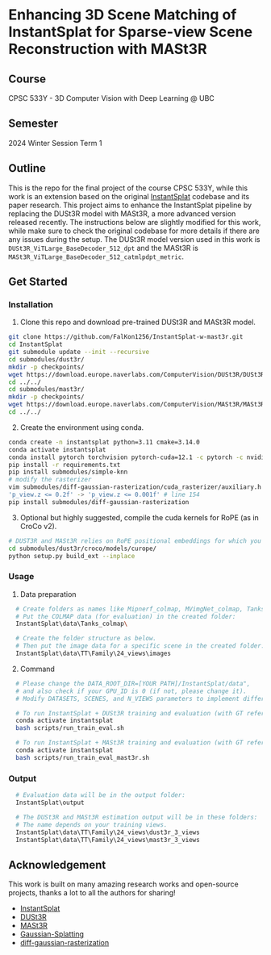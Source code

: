 # Enhancing 3D Scene Matching of InstantSplat for Sparse-view Scene Reconstruction with MASt3R

## Course
CPSC 533Y - 3D Computer Vision with Deep Learning @ UBC

## Semester
2024 Winter Session Term 1

## Outline
This is the repo for the final project of the course CPSC 533Y, while this work is an extension based on the original [InstantSplat](https://github.com/NVlabs/InstantSplat) codebase and its paper research. This project aims to enhance the InstantSplat pipeline by replacing the DUSt3R model with MASt3R, a more advanced version released recently. The instructions below are slightly modified for this work, while make sure to check the original codebase for more details if there are any issues during the setup. The DUSt3R model version used in this work is `DUSt3R_ViTLarge_BaseDecoder_512_dpt` and the MASt3R is `MASt3R_ViTLarge_BaseDecoder_512_catmlpdpt_metric`.


## Get Started

### Installation
1. Clone this repo and download pre-trained DUSt3R and MASt3R model.
```bash
git clone https://github.com/FalKon1256/InstantSplat-w-mast3r.git
cd InstantSplat
git submodule update --init --recursive
cd submodules/dust3r/
mkdir -p checkpoints/
wget https://download.europe.naverlabs.com/ComputerVision/DUSt3R/DUSt3R_ViTLarge_BaseDecoder_512_dpt.pth -P checkpoints/
cd ../../
cd submodules/mast3r/
mkdir -p checkpoints/
wget https://download.europe.naverlabs.com/ComputerVision/MASt3R/MASt3R_ViTLarge_BaseDecoder_512_catmlpdpt_metric.pth -P checkpoints/
cd ../../
```

2. Create the environment using conda.
```bash
conda create -n instantsplat python=3.11 cmake=3.14.0
conda activate instantsplat
conda install pytorch torchvision pytorch-cuda=12.1 -c pytorch -c nvidia  # use the correct version of cuda for your system
pip install -r requirements.txt
pip install submodules/simple-knn
# modify the rasterizer
vim submodules/diff-gaussian-rasterization/cuda_rasterizer/auxiliary.h
'p_view.z <= 0.2f' -> 'p_view.z <= 0.001f' # line 154
pip install submodules/diff-gaussian-rasterization
```

3. Optional but highly suggested, compile the cuda kernels for RoPE (as in CroCo v2).
```bash
# DUST3R and MASt3R relies on RoPE positional embeddings for which you can compile some cuda kernels for faster runtime.
cd submodules/dust3r/croco/models/curope/
python setup.py build_ext --inplace
```

### Usage
1. Data preparation
```bash
  # Create folders as names like Mipnerf_colmap, MVimgNet_colmap, Tanks_colmap. 
  # Put the COLMAP data (for evaluation) in the created folder:
  InstantSplat\data\Tanks_colmap\

  # Create the folder structure as below. 
  # Then put the image data for a specific scene in the created folder. 
  InstantSplat\data\TT\Family\24_views\images
```

2. Command
```bash
  # Please change the DATA_ROOT_DIR=[YOUR PATH]/InstantSplat/data", 
  # and also check if your GPU_ID is 0 (if not, please change it). 
  # Modify DATASETS, SCENES, and N_VIEWS parameters to implement different experiments. 

  # To run InstantSplat + DUSt3R training and evaluation (with GT reference):
  conda activate instantsplat
  bash scripts/run_train_eval.sh

  # To run InstantSplat + MASt3R training and evaluation (with GT reference):
  conda activate instantsplat
  bash scripts/run_train_eval_mast3r.sh
```

### Output
```bash
  # Evaluation data will be in the output folder:
  InstantSplat\output

  # The DUSt3R and MASt3R estimation output will be in these folders:
  # The name depends on your training views. 
  InstantSplat\data\TT\Family\24_views\dust3r_3_views
  InstantSplat\data\TT\Family\24_views\mast3r_3_views
```


## Acknowledgement

This work is built on many amazing research works and open-source projects, thanks a lot to all the authors for sharing!

- [InstantSplat](https://github.com/NVlabs/InstantSplat)
- [DUSt3R](https://github.com/naver/dust3r)
- [MASt3R](https://github.com/naver/mast3r)
- [Gaussian-Splatting](https://github.com/graphdeco-inria/gaussian-splatting)
- [diff-gaussian-rasterization](https://github.com/graphdeco-inria/diff-gaussian-rasterization)

